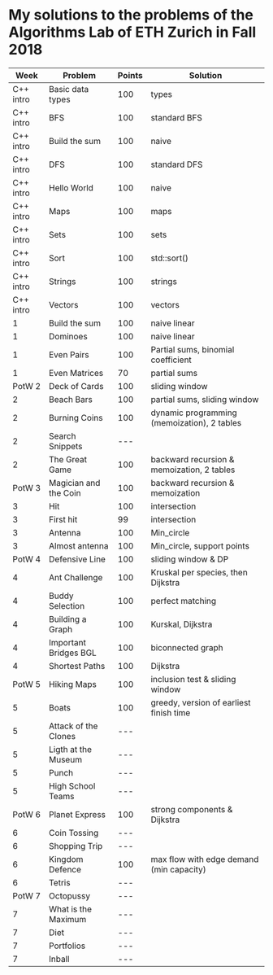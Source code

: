 # My solutions to the problems of the Algorithms Lab of ETH Zurich in Fall 2018

| Week      | Problem                          | Points | Solution                                     |
|-----------|----------------------------------|--------|----------------------------------------------|
| C++ intro | Basic data types                 | 100    | types                                        |
| C++ intro | BFS                              | 100    | standard BFS                                 |
| C++ intro | Build the sum                    | 100    | naive                                        |
| C++ intro | DFS                              | 100    | standard DFS                                 |
| C++ intro | Hello World                      | 100    | naive                                        |
| C++ intro | Maps                             | 100    | maps                                         |
| C++ intro | Sets                             | 100    | sets                                         |
| C++ intro | Sort                             | 100    | std::sort()                                  |
| C++ intro | Strings                          | 100    | strings                                      |
| C++ intro | Vectors                          | 100    | vectors                                      |
| 1         | Build the sum                    | 100    | naive linear                                 |
| 1         | Dominoes                         | 100    | naive linear                                 |
| 1         | Even Pairs                       | 100    | Partial sums, binomial coefficient           |
| 1         | Even Matrices                    | 70     | partial sums                                 |
| PotW 2    | Deck of Cards                    | 100    | sliding window                               |
| 2         | Beach Bars                       | 100    | partial sums, sliding window                 |
| 2         | Burning Coins                    | 100    | dynamic programming (memoization), 2 tables  |
| 2         | Search Snippets                  | ---    |   |
| 2         | The Great Game                   | 100    | backward recursion & memoization, 2 tables   |
| PotW 3    | Magician and the Coin            | 100    | backward recursion & memoization             |
| 3         | Hit                              | 100    | intersection                                 |
| 3         | First hit                        | 99     | intersection                                 |
| 3         | Antenna                          | 100    | Min_circle                                   |
| 3         | Almost antenna                   | 100    | Min_circle, support points                   |
| PotW 4    | Defensive Line                   | 100    | sliding window & DP                          |
| 4         | Ant Challenge                    | 100    | Kruskal per species, then Dijkstra           |
| 4         | Buddy Selection                  | 100    | perfect matching                             |
| 4         | Building a Graph                 | 100    | Kurskal, Dijkstra                            |
| 4         | Important Bridges BGL            | 100    | biconnected graph                            |
| 4         | Shortest Paths                   | 100    | Dijkstra                                     |
| PotW 5    | Hiking Maps                      | 100    | inclusion test & sliding window              |
| 5         | Boats                            | 100    | greedy, version of earliest finish time      |
| 5         | Attack of the Clones             | ---    |   |
| 5         | Ligth at the Museum              | ---    |   |
| 5         | Punch                            | ---    |   |
| 5         | High School Teams                | ---    |   |
| PotW 6    | Planet Express                   | 100    | strong components & Dijkstra                 |
| 6         | Coin Tossing                     | ---    |   |
| 6         | Shopping Trip                    | ---    |   |
| 6         | Kingdom Defence                  | 100    | max flow with edge demand (min capacity)     |
| 6         | Tetris                           | ---    |   |
| PotW 7    | Octopussy                        | ---    |   |
| 7         | What is the Maximum              | ---    |   |
| 7         | Diet                             | ---    |   |
| 7         | Portfolios                       | ---    |   |
| 7         | Inball                           | ---    |   |